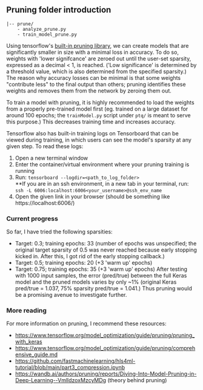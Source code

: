 ## Pruning folder introduction 

```
|-- prune/ 
    - analyze_prune.py 
    - train_model_prune.py 
```

Using tensorflow's [built-in pruning library](https://www.tensorflow.org/model_optimization/guide/pruning/comprehensive_guide.md), we can create models 
that are significantly smaller in size with a minimal loss in accuracy. To do so, weights with 'lower signifcance' are zeroed out until the user-set sparsity, 
expressed as a decimal < 1, is reached. ('Low significance' is determined by a threshold value, which is also determined from the specified sparsity.) 
The reason why accuracy losses can be minimal is that some weights "contribute less" to the final output than others; 
pruning identifies these weights and removes them from the network by zeroing them out. 

To train a model with pruning, it is highly recommended to load the weights from a properly pre-trained model first (eg. trained on a large dataset 
for around 100 epochs; the ```trainModel.py``` script under ```ptq/``` is meant to serve this purpose.) This decreases training time and increases 
accuracy. 

Tensorflow also has built-in training logs on Tensorboard that can be viewed during training, in which users can see the model's sparsity at any given step. 
To read these logs: 
1. Open a new terminal window 
2. Enter the container/virtual environment where your pruning training is running 
3. Run: ```tensorboard --logdir=<path_to_log_folder>``` <br>
   **If you are in an ssh environment, in a new tab in your terminal, run: ```ssh -L 6006:localhost:6006<your_username>@ssh_env_name```
4. Open the given link in your browser (should be something like https://localhost:6006/)

### Current progress 

So far, I have tried the following sparsities: 
- Target: 0.3; training epochs: 33 (number of epochs was unspecified; the original target sparsity of 0.5 was never reached because early stopping kicked in.
After this, I got rid of the early stopping callback.)
- Target: 0.5; training epochs: 20 (+3 'warm up' epochs)
- Target: 0.75; training epochs: 35 (+3 'warm up' epochs)
After testing with 1000 input samples, the error (pred/true) between the full Keras model and the pruned models varies by only ~1% (original Keras pred/true 
= 1.037, 75% sparsity pred/true = 1.041.) Thus pruning would be a promising avenue to investigate further. 


### More reading 

For more information on pruning, I recommend these resources: 
- https://www.tensorflow.org/model_optimization/guide/pruning/pruning_with_keras 
- https://www.tensorflow.org/model_optimization/guide/pruning/comprehensive_guide.md 
- https://github.com/fastmachinelearning/hls4ml-tutorial/blob/main/part3_compression.ipynb 
- https://wandb.ai/authors/pruning/reports/Diving-Into-Model-Pruning-in-Deep-Learning--VmlldzoxMzcyMDg  (theory behind pruning)


